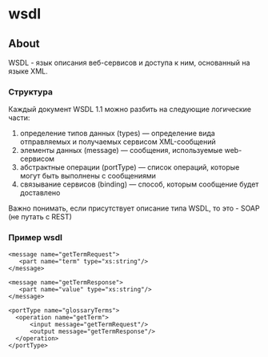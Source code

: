 # wsdl

## About

WSDL - язык описания веб-сервисов и доступа к ним, основанный на языке XML.

### Структура

Каждый документ WSDL 1.1 можно разбить на следующие логические части:

1. определение типов данных (types) — определение вида отправляемых и получаемых сервисом XML-сообщений
2. элементы данных (message) — сообщения, используемые web-сервисом
3. абстрактные операции (portType) — список операций, которые могут быть выполнены с сообщениями
4. связывание сервисов (binding) — способ, которым сообщение будет доставлено

Важно понимать, если присутствует описание типа WSDL, то это - SOAP (не путать с REST)

### Пример wsdl

```markup
<message name="getTermRequest">
   <part name="term" type="xs:string"/>
</message>

<message name="getTermResponse">
   <part name="value" type="xs:string"/>
</message>

<portType name="glossaryTerms">
  <operation name="getTerm">
      <input message="getTermRequest"/>
      <output message="getTermResponse"/>
  </operation>
</portType>
```
